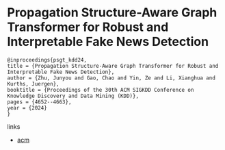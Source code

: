 # Propagation Structure-Aware Graph Transformer for Robust and Interpretable Fake News Detection

```
@inproceedings{psgt_kdd24,
title = {Propagation Structure-Aware Graph Transformer for Robust and Interpretable Fake News Detection},
author = {Zhu, Junyou and Gao, Chao and Yin, Ze and Li, Xianghua and Kurths, Juergen},
booktitle = {Proceedings of the 30th ACM SIGKDD Conference on Knowledge Discovery and Data Mining (KDD)},
pages = {4652--4663},
year = {2024}
}
```

links
- [acm](https://dl.acm.org/doi/10.1145/3637528.3672024)
